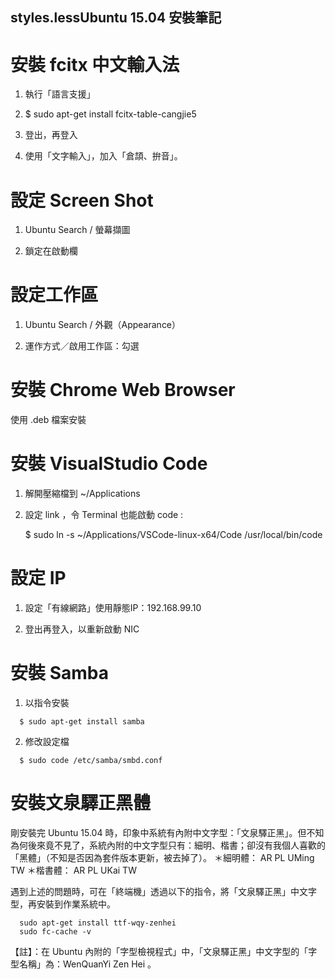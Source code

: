 styles.lessUbuntu 15.04 安裝筆記
--------------------

# 安裝 fcitx 中文輸入法

  1. 執行「語言支援」

  2. $ sudo apt-get install fcitx-table-cangjie5

  3. 登出，再登入

  3. 使用「文字輸入」，加入「倉頡、拚音」。

# 設定 Screen Shot

  1. Ubuntu Search / 螢幕擷圖

  2. 鎖定在啟動欄

# 設定工作區

  1. Ubuntu Search / 外觀（Appearance）

  2. 運作方式／啟用工作區：勾選

# 安裝 Chrome Web Browser  

  使用 .deb 檔案安裝

# 安裝 VisualStudio Code

  1. 解開壓縮檔到 ~/Applications

  2. 設定 link ，令 Terminal 也能啟動 code :

      $ sudo ln -s ~/Applications/VSCode-linux-x64/Code /usr/local/bin/code

# 設定 IP

  1. 設定「有線網路」使用靜態IP：192.168.99.10

  2. 登出再登入，以重新啟動 NIC

# 安裝 Samba

  1. 以指令安裝  
  ```
    $ sudo apt-get install samba
  ```

  2. 修改設定檔
  ```
    $ sudo code /etc/samba/smbd.conf
  ```

# 安裝文泉驛正黑體

剛安裝完 Ubuntu 15.04 時，印象中系統有內附中文字型：「文泉驛正黑」。但不知為何後來竟不見了，系統內附的中文字型只有：細明、楷書；卻沒有我個人喜歡的「黑體」（不知是否因為套件版本更新，被去掉了）。
  ＊細明體： AR PL UMing TW
  ＊楷書體： AR PL UKai TW

遇到上述的問題時，可在「終端機」透過以下的指令，將「文泉驛正黑」中文字型，再安裝到作業系統中。

```
  sudo apt-get install ttf-wqy-zenhei
  sudo fc-cache -v
```

【註】：在 Ubuntu 內附的「字型檢視程式」中，「文泉驛正黑」中文字型的「字型名稱」為：WenQuanYi Zen Hei 。﻿